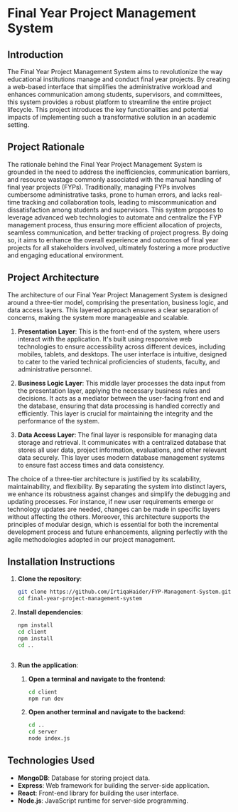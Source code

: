 # Final Year Project Management System

## Introduction

The Final Year Project Management System aims to revolutionize the way educational institutions manage and conduct final year projects. By creating a web-based interface that simplifies the administrative workload and enhances communication among students, supervisors, and committees, this system provides a robust platform to streamline the entire project lifecycle. This project introduces the key functionalities and potential impacts of implementing such a transformative solution in an academic setting.

## Project Rationale

The rationale behind the Final Year Project Management System is grounded in the need to address the inefficiencies, communication barriers, and resource wastage commonly associated with the manual handling of final year projects (FYPs). Traditionally, managing FYPs involves cumbersome administrative tasks, prone to human errors, and lacks real-time tracking and collaboration tools, leading to miscommunication and dissatisfaction among students and supervisors. This system proposes to leverage advanced web technologies to automate and centralize the FYP management process, thus ensuring more efficient allocation of projects, seamless communication, and better tracking of project progress. By doing so, it aims to enhance the overall experience and outcomes of final year projects for all stakeholders involved, ultimately fostering a more productive and engaging educational environment.

## Project Architecture

The architecture of our Final Year Project Management System is designed around a three-tier model, comprising the presentation, business logic, and data access layers. This layered approach ensures a clear separation of concerns, making the system more manageable and scalable.

1. **Presentation Layer**: This is the front-end of the system, where users interact with the application. It's built using responsive web technologies to ensure accessibility across different devices, including mobiles, tablets, and desktops. The user interface is intuitive, designed to cater to the varied technical proficiencies of students, faculty, and administrative personnel.
   
2. **Business Logic Layer**: This middle layer processes the data input from the presentation layer, applying the necessary business rules and decisions. It acts as a mediator between the user-facing front end and the database, ensuring that data processing is handled correctly and efficiently. This layer is crucial for maintaining the integrity and the performance of the system.
   
3. **Data Access Layer**: The final layer is responsible for managing data storage and retrieval. It communicates with a centralized database that stores all user data, project information, evaluations, and other relevant data securely. This layer uses modern database management systems to ensure fast access times and data consistency.

The choice of a three-tier architecture is justified by its scalability, maintainability, and flexibility. By separating the system into distinct layers, we enhance its robustness against changes and simplify the debugging and updating processes. For instance, if new user requirements emerge or technology updates are needed, changes can be made in specific layers without affecting the others. Moreover, this architecture supports the principles of modular design, which is essential for both the incremental development process and future enhancements, aligning perfectly with the agile methodologies adopted in our project management.

## Installation Instructions

1. **Clone the repository**:
    ```bash
    git clone https://github.com/IrtiqaHaider/FYP-Management-System.git
    cd final-year-project-management-system
    ```

2. **Install dependencies**:
    ```bash
    npm install
    cd client
    npm install
    cd ..
    ```

    ```

4. **Run the application**:
    1. **Open a terminal and navigate to the frontend**:
        ```bash
        cd client
        npm run dev
        ```
    2. **Open another terminal and navigate to the backend**:
        ```bash
        cd ..
        cd server
        node index.js
        ```

## Technologies Used

- **MongoDB**: Database for storing project data.
- **Express**: Web framework for building the server-side application.
- **React**: Front-end library for building the user interface.
- **Node.js**: JavaScript runtime for server-side programming.


